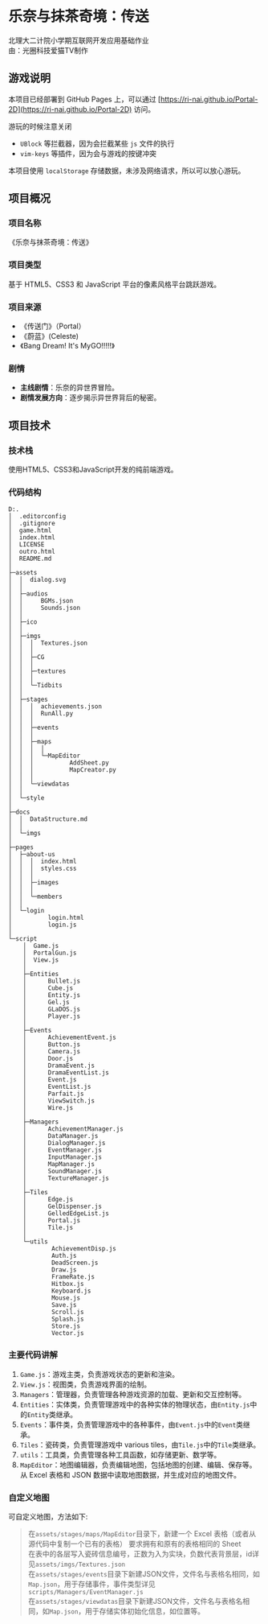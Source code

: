 # 乐奈与抹茶奇境：传送
北理大二计院小学期互联网开发应用基础作业  
由：光圈科技爱猫TV制作

## 游戏说明
本项目已经部署到 GitHub Pages 上，可以通过 [https://ri-nai.github.io/Portal-2D](https://ri-nai.github.io/Portal-2D) 访问。

游玩的时候注意关闭
 - `UBlock` 等拦截器，因为会拦截某些 `js` 文件的执行
 - `vim-keys` 等插件，因为会与游戏的按键冲突

本项目使用 `localStorage` 存储数据，未涉及网络请求，所以可以放心游玩。

## 项目概况

### 项目名称
《乐奈与抹茶奇境：传送》

### 项目类型
基于 HTML5、CSS3 和 JavaScript 平台的像素风格平台跳跃游戏。

### 项目来源
- 《传送门》（Portal）
- 《蔚蓝》(Celeste)
- 《Bang Dream! It's MyGO!!!!!》

### 剧情
- **主线剧情**：乐奈的异世界冒险。
- **剧情发展方向**：逐步揭示异世界背后的秘密。

## 项目技术

### 技术栈
使用HTML5、CSS3和JavaScript开发的纯前端游戏。

### 代码结构
```
D:.
│  .editorconfig
│  .gitignore
│  game.html
│  index.html
│  LICENSE
│  outro.html
│  README.md
│
├─assets
│  │  dialog.svg
│  │
│  ├─audios
│  │     BGMs.json
│  │     Sounds.json
│  │
│  ├─ico
│  │
│  ├─imgs
│  │  │  Textures.json
│  │  │
│  │  ├─CG
│  │  │
│  │  ├─textures
│  │  │
│  │  └─Tidbits
│  │
│  ├─stages
│  │  │  achievements.json
│  │  │  RunAll.py
│  │  │
│  │  ├─events
│  │  │
│  │  ├─maps
│  │  │  │
│  │  │  └─MapEditor
│  │  │          AddSheet.py
│  │  │          MapCreator.py
│  │  │
│  │  └─viewdatas
│  │
│  └─style
│
├─docs
│  │  DataStructure.md
│  │
│  └─imgs
│
├─pages
│  ├─about-us
│  │  │  index.html
│  │  │  styles.css
│  │  │
│  │  ├─images
│  │  │
│  │  └─members
│  │
│  └─login
│          login.html
│          login.js
│
└─script
    │  Game.js
    │  PortalGun.js
    │  View.js
    │
    ├─Entities
    │      Bullet.js
    │      Cube.js
    │      Entity.js
    │      Gel.js
    │      GLaDOS.js
    │      Player.js
    │
    ├─Events
    │      AchievementEvent.js
    │      Button.js
    │      Camera.js
    │      Door.js
    │      DramaEvent.js
    │      DramaEventList.js
    │      Event.js
    │      EventList.js
    │      Parfait.js
    │      ViewSwitch.js
    │      Wire.js
    │
    ├─Managers
    │      AchievementManager.js
    │      DataManager.js
    │      DialogManager.js
    │      EventManager.js
    │      InputManager.js
    │      MapManager.js
    │      SoundManager.js
    │      TextureManager.js
    │
    ├─Tiles
    │      Edge.js
    │      GelDispenser.js
    │      GelledEdgeList.js
    │      Portal.js
    │      Tile.js
    │
    └─utils
            AchievementDisp.js
            Auth.js
            DeadScreen.js
            Draw.js
            FrameRate.js
            Hitbox.js
            Keyboard.js
            Mouse.js
            Save.js
            Scroll.js
            Splash.js
            Store.js
            Vector.js
```

### 主要代码讲解
1. `Game.js`：游戏主类，负责游戏状态的更新和渲染。
2. `View.js`：视图类，负责游戏界面的绘制。
3. `Managers`：管理器，负责管理各种游戏资源的加载、更新和交互控制等。
4. `Entities`：实体类，负责管理游戏中的各种实体的物理状态，由`Entity.js`中的`Entity`类继承。
5. `Events`：事件类，负责管理游戏中的各种事件，由`Event.js`中的`Event`类继承。
6. `Tiles`：瓷砖类，负责管理游戏中 various tiles，由`Tile.js`中的`Tile`类继承。
7. `utils`：工具类，负责管理各种工具函数，如存储更新、数学等。
8. `MapEditor`：地图编辑器，负责编辑地图，包括地图的创建、编辑、保存等。从 Excel 表格和 JSON 数据中读取地图数据，并生成对应的地图文件。

### 自定义地图
可自定义地图，方法如下:
> 在`assets/stages/maps/MapEditor`目录下，新建一个 Excel 表格（或者从源代码中复制一个已有的表格）
> 要求拥有和原有的表格相同的 Sheet  
> 在表中的各层写入瓷砖信息编号，正数为入为实块，负数代表背景层，id详见`assets/imgs/Textures.json`  
> 在`assets/stages/events`目录下新建JSON文件，文件名与表格名相同，如`Map.json`，用于存储事件，事件类型详见`scripts/Managers/EventManager.js`  
> 在`assets/stages/viewdatas`目录下新建JSON文件，文件名与表格名相同，如`Map.json`，用于存储实体初始化信息，如位置等。


